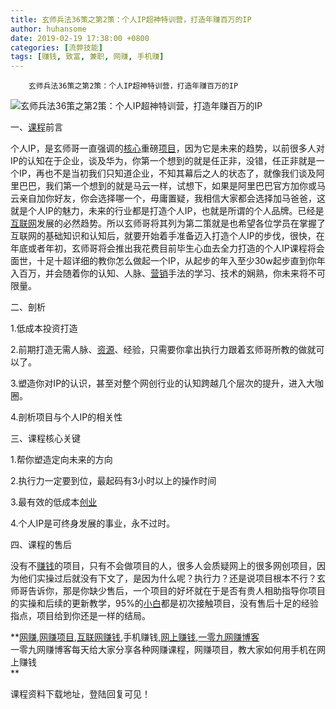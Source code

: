 ```yaml
---
title: 玄师兵法36策之第2策：个人IP超神特训营，打造年赚百万的IP
author: huhansome
date: 2019-02-19 17:38:00 +0800
categories: [流弊技能]
tags: [赚钱, 致富, 兼职, 网赚, 手机赚]
---
```



        玄师兵法36策之第2策：个人IP超神特训营，打造年赚百万的IP

  

![玄师兵法36策之第2策：个人IP超神特训营，打造年赚百万的IP](http://www.yi09.cn/zb_users/upload/2021/08/20210822110115162960127516099.png)

  

一、[课程](http://www.yi09.cn/tags/%E8%AF%BE%E7%A8%8B/)前言

个人IP，是玄师哥一直强调的[核心](http://www.yi09.cn/tags/hexin/)重磅[项目](http://www.yi09.cn/tags/%E9%A1%B9%E7%9B%AE/)，因为它是未来的趋势，以前很多人对IP的认知在于企业，谈及华为，你第一个想到的就是任正非，没错，任正非就是一个IP，再也不是当初我们只知道企业，不知其幕后之人的状态了，就像我们谈及阿里巴巴，我们第一个想到的就是马云一样，试想下，如果是阿里巴巴官方加你或马云亲自加你好友，你会选择哪一个，毋庸置疑，我相信大家都会选择加马爸爸，这就是个人IP的魅力，未来的行业都是打造个人IP，也就是所谓的个人品牌。已经是[互联网](http://www.yi09.cn/tags/%E4%BA%92%E8%81%94%E7%BD%91/)发展的必然趋势。所以玄师哥将其列为第二策就是也希望各位学员在掌握了互联网的基础知识和认知后，就要开始着手准备迈入打造个人IP的步伐，很快，在年底或者年初，玄师哥将会推出我花费目前毕生心血去全力打造的个人IP课程将会面世，十足十超详细的教你怎么做起一个IP，从起步的年入至少30w起步直到你年入百万，并会随着你的认知、人脉、[营销](http://www.yi09.cn/tags/%E8%90%A5%E9%94%80/)手法的学习、技术的娴熟，你未来将不可限量。

  

二、剖析

1.低成本投资打造

2.前期打造无需人脉、[资源](http://www.yi09.cn/tags/%E8%B5%84%E6%BA%90/)、经验，只需要你拿出执行力跟着玄师哥所教的做就可以了。

3.塑造你对IP的认识，甚至对整个网创行业的认知跨越几个层次的提升，进入大咖圈。

4.剖析项目与个人IP的相关性

  

三、课程核心关键

1.帮你塑造定向未来的方向

2.执行力一定要到位，最起码有3小时以上的操作时间

3.最有效的低成本[创业](http://www.yi09.cn/tags/%E5%88%9B%E4%B8%9A/)

4.个人IP是可终身发展的事业，永不过时。

  

四、课程的售后

没有不[赚钱](http://www.yi09.cn/tags/%E8%B5%9A%E9%92%B1/)的项目，只有不会做项目的人，很多人会质疑网上的很多网创项目，因为他们实操过后就没有下文了，是因为什么呢？执行力？还是说项目根本不行？玄师哥告诉你，那是你缺少售后，一个项目的好坏就在于是否有贵人相助指导你项目的实操和后续的更新教学，95%的[小白](http://www.yi09.cn/tags/%E5%B0%8F%E7%99%BD/)都是初次接触项目，没有售后十足的经验指点，项目给到你还是一样的结局。

  

  

**[网赚](http://www.yi09.cn/tags/%E7%BD%91%E8%B5%9A/),[网赚项目](http://www.yi09.cn/tags/%E7%BD%91%E8%B5%9A%E9%A1%B9%E7%9B%AE/),[互联网赚钱](http://www.yi09.cn/tags/%E4%BA%92%E8%81%94%E7%BD%91%E8%B5%9A%E9%92%B1/),手机赚钱,[网上赚钱](http://www.yi09.cn/tags/%E7%BD%91%E4%B8%8A%E8%B5%9A%E9%92%B1/),[一零九网赚博客](http://www.yi09.cn/tags/%E4%B8%80%E9%9B%B6%E4%B9%9D%E7%BD%91%E8%B5%9A%E5%8D%9A%E5%AE%A2/)  
一零九网赚博客每天给大家分享各种网赚课程，网赚项目，教大家如何用手机在网上赚钱  
**  
  
  

课程资料下载地址，登陆回复可见！

